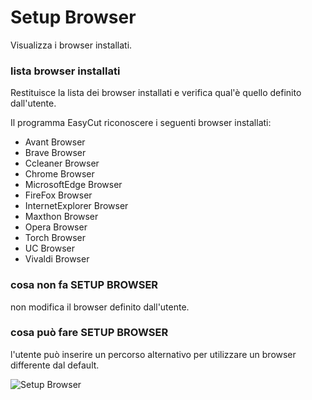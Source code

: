 # Setup Browser

Visualizza i browser installati.

### lista browser installati

Restituisce la lista dei browser installati e verifica qual'è quello definito dall'utente.

Il programma EasyCut riconoscere i seguenti browser installati:

- Avant Browser
- Brave Browser
- Ccleaner Browser
- Chrome Browser
- MicrosoftEdge Browser
- FireFox Browser
- InternetExplorer Browser
- Maxthon Browser
- Opera Browser
- Torch Browser
- UC Browser
- Vivaldi Browser

### cosa non fa SETUP BROWSER

non modifica il browser definito dall'utente.

### cosa può fare SETUP BROWSER

l'utente può inserire un percorso alternativo per utilizzare un browser differente dal default.

![Setup Browser](/setup/menu-setup/setup-browser.png)
